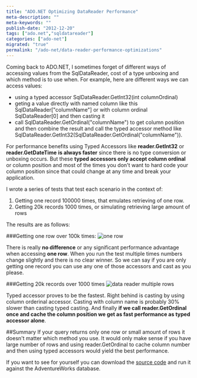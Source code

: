 ```yaml
---
title: "ADO.NET Optimizing DataReader Performance"
meta-description: ""
meta-keywords: ""
publish-date: "2012-12-20"
tags: ["ado.net","sqldatareader"]
categories: ["ado-net"]
migrated: "true"
permalink: "/ado-net/data-reader-performance-optimizations"
---
```

Coming back to ADO.NET, I sometimes forget of different ways of accessing values from the SqlDataReader, cost of a type unboxing and which method is to use when. For example, here are different ways we can access values:

 - using a typed accessor SqlDataReader.GetInt32(int columnOrdinal)
 - geting a value directly with named column like this SqlDataReader["columnName"] or with column ordinal SqlDataReader[0] and then casting it
 - call SqlDataReader.GetOrdinal("columnName") to get column position and then combine the result and call the typed accessor method like SqlDataReader.GetInt32(SqlDataReader.GetOrdinal("columnName")).


For performance benefits using Typed Accessors like **reader.GetInt32** or **reader.GetDateTime** **is always faster** since there is no type conversion or unboxing occurs. But these **typed accessors only accept column ordinal** or column position and most of the times you don't want to hard code your column position since that could change at any time and break your application. 

I wrote a series of tests that test each scenario in the context of:

 1. Getting one record 100000 times, that emulates retrieving of one row.
 2. Getting 20k records 1000 times, or simulating retrieving large amount of rows

The results are as follows: 

###Getting one row over 100k times:
![one row][1]

There is really **no difference** or any significant performance advantage when accessing **one row**. When you run the test multiple times numbers change slightly and there is no clear winner. So we can say if you are only getting one record you can use any one of those accessors and cast as you please.

###Getting 20k records over 1000 times
![data reader multiple rows][2]

Typed accessor proves to be the fastest. Right behind is casting by using column orderinal accessor. Casting with column name is probably 30% slower than casting typed casting. And finally **if we call reader.GetOrdinal once and cache the column position we get as fast performance as typed accessor alone**. 

##Summary 
If your query returns only one row or small amount of rows it doesn't matter which method you use. It would only make sense if you have large number of rows and using reader.GetOrdinal to cache column number and then using typed accessors would yield the best performance.

If you want to see for yourself you can download the [source code][3] and run it against the AdventureWorks database.


  [1]: http://blog.maskalik.com/get/2012/12/one-row.png
  [2]: http://blog.maskalik.com/get/2012/12/datareader-multiplerows.png
  [3]: http://blog.maskalik.com/get/2012/12/SqlDataReaderPerformance.zip